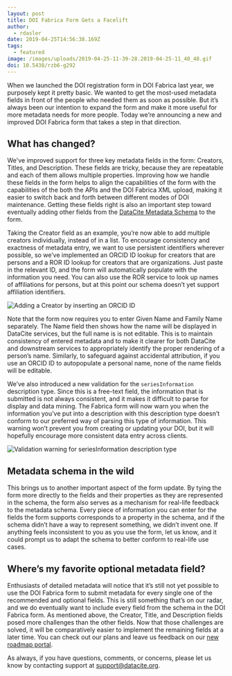 ```yaml
---
layout: post
title: DOI Fabrica Form Gets a Facelift
author:
  - rdasler
date: 2019-04-25T14:56:38.169Z
tags:
  - featured
image: /images/uploads/2019-04-25-11-39-28.2019-04-25-11_40_48.gif
doi: 10.5438/rzb6-g292
---
```



When we launched the DOI registration form in DOI Fabrica last year, we purposely kept it pretty basic. We wanted to get the most-used metadata fields in front of the people who needed them as soon as possible. But it’s always been our intention to expand the form and make it more useful for more metadata needs for more people. Today we’re announcing a new and improved DOI Fabrica form that takes a step in that direction. 

## What has changed?

We've improved support for three key metadata fields in the form: Creators, Titles, and Description. These fields are tricky, because they are repeatable and each of them allows multiple properties. Improving how we handle these fields in the form helps to align the capabilities of the form with the capabilities of the both the APIs and the DOI Fabrica XML upload, making it easier to switch back and forth between different modes of DOI maintenance. Getting these fields right is also an important step toward eventually adding other fields from the [DataCite Metadata Schema](https://schema.datacite.org) to the form. 

Taking the Creator field as an example, you’re now able to add multiple creators individually, instead of in a list. To encourage consistency and exactness of metadata entry, we want to use persistent identifiers wherever possible, so we’ve implemented an ORCID ID lookup for creators that are persons and a ROR ID lookup for creators that are organizations. Just paste in the relevant ID, and the form will automatically populate with the information you need. You can also use the ROR service to look up names of affiliations for persons, but at this point our schema doesn’t yet support affiliation identifiers. 

![Adding a Creator by inserting an ORCID ID](/images/uploads/2019-04-25-11-39-28.2019-04-25-11_40_48.gif "Adding a Creator by inserting an ORCID ID")

Note that the form now requires you to enter Given Name and Family Name separately. The Name field then shows how the name will be displayed in DataCite services, but the full name is is not editable. This is to maintain consistency of entered metadata and to make it clearer for both DataCite and downstream services to appropriately identify the proper rendering of a person’s name. Similarly, to safeguard against accidental attribution, if you use an ORCID ID to autopopulate a personal name, none of the name fields will be editable. 

We’ve also introduced a new validation for the `seriesInformation` description type. Since this is a free-text field, the information that is submitted is not always consistent, and it makes it difficult to parse for display and data mining. The Fabrica form will now warn you when the information you’ve put into a description with this description type doesn’t conform to our preferred way of parsing this type of information. This warning won’t prevent you from creating or updating your DOI, but it will hopefully encourage more consistent data entry across clients. 

![Validation warning for seriesInformation description type](/images/uploads/screenshot-2019-04-25-at-16.59.04.png "Validation warning for seriesInformation description type")

## Metadata schema in the wild
This brings us to another important aspect of the form update. By tying the form more directly to the fields and their properties as they are represented in the schema, the form also serves as a mechanism for real-life feedback to the metadata schema. Every piece of information you can enter for the fields the form supports corresponds to a property in the schema, and if the schema didn’t have a way to represent something, we didn’t invent one. If anything feels inconsistent to you as you use the form, let us know, and it could prompt us to adapt the schema to better conform to real-life use cases.

## Where’s my favorite optional metadata field? 
Enthusiasts of detailed metadata will notice that it’s still not yet possible to use the DOI Fabrica form to submit metadata for every single one of the recommended and optional fields. This is still something that’s on our radar, and we do eventually want to include every field from the schema in the DOI Fabrica form. As mentioned above, the Creator, Title, and Description fields posed more challenges than the other fields. Now that those challenges are solved, it will be comparatively easier to implement the remaining fields at a later time. You can check out our plans and leave us feedback on our [new roadmap portal](https://datacite.org/roadmap.html).

As always, if you have questions, comments, or concerns, please let us know by contacting support at [support@datacite.org](mailto:support@datacite.org). 
